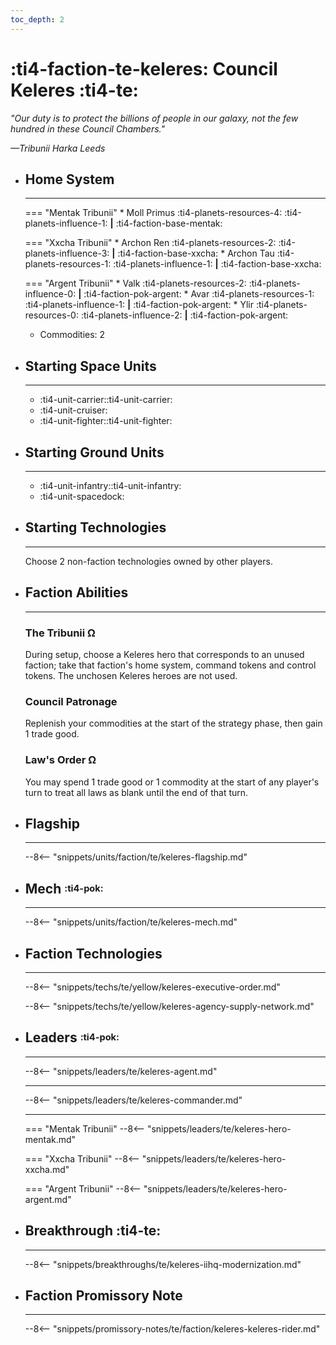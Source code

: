 ```yaml
---
toc_depth: 2
---
```


# :ti4-faction-te-keleres: Council Keleres :ti4-te:

_"Our duty is to protect the billions of people in our galaxy, not the few hundred in these Council Chambers."_

_—Tribunii Harka Leeds_

<div class="grid cards" markdown>

-   ## __Home System__

    ---

    === "Mentak Tribunii"
        * Moll Primus :ti4-planets-resources-4: :ti4-planets-influence-1: __|__ :ti4-faction-base-mentak:

    === "Xxcha Tribunii"
        * Archon Ren :ti4-planets-resources-2: :ti4-planets-influence-3: __|__ :ti4-faction-base-xxcha:
        * Archon Tau :ti4-planets-resources-1: :ti4-planets-influence-1: __|__ :ti4-faction-base-xxcha:

    === "Argent Tribunii"
        * Valk :ti4-planets-resources-2: :ti4-planets-influence-0: __|__ :ti4-faction-pok-argent:
        * Avar :ti4-planets-resources-1: :ti4-planets-influence-1: __|__ :ti4-faction-pok-argent:
        * Ylir :ti4-planets-resources-0: :ti4-planets-influence-2: __|__ :ti4-faction-pok-argent:
    * Commodities: 2

</div>

<div class="grid cards" markdown>

-   ## __Starting Space Units__

    ---

    * :ti4-unit-carrier::ti4-unit-carrier:
    * :ti4-unit-cruiser:
    * :ti4-unit-fighter::ti4-unit-fighter:

-   ## __Starting Ground Units__

    ---

    * :ti4-unit-infantry::ti4-unit-infantry:
    * :ti4-unit-spacedock:

-   ## __Starting Technologies__

    ---
    Choose 2 non-faction technologies owned by other players.

-   ## __Faction Abilities__

    ---
    ### **The Tribunii Ω**
    
    During setup, choose a Keleres hero that corresponds to an unused faction; take that faction's home system, command tokens and control tokens. 
    The unchosen Keleres heroes are not used.

    ### **Council Patronage**
    
    Replenish your commodities at the start of the strategy phase, then gain 1 trade good.

    ### **Law's Order Ω**

    You may spend 1 trade good or 1 commodity at the start of any player's turn to treat all laws as blank until the end of that turn.

-   ## __Flagship__

    ---
    --8<-- "snippets/units/faction/te/keleres-flagship.md"

-   ## __Mech__ <sup><sub>:ti4-pok:</sub></sup>

    ---
    --8<-- "snippets/units/faction/te/keleres-mech.md"

</div>

<div class="grid cards" markdown>

-   ## __Faction Technologies__

    ---
    --8<-- "snippets/techs/te/yellow/keleres-executive-order.md"

    --8<-- "snippets/techs/te/yellow/keleres-agency-supply-network.md"

-   ## __Leaders__ <sup><sub>:ti4-pok:</sub></sup>

    ---
    
    --8<-- "snippets/leaders/te/keleres-agent.md"

    ---

    --8<-- "snippets/leaders/te/keleres-commander.md"

    ---

    === "Mentak Tribunii"
        --8<-- "snippets/leaders/te/keleres-hero-mentak.md"

    === "Xxcha Tribunii"
        --8<-- "snippets/leaders/te/keleres-hero-xxcha.md"

    === "Argent Tribunii"
        --8<-- "snippets/leaders/te/keleres-hero-argent.md"

- ## __Breakthrough__ :ti4-te:

    ---
    --8<-- "snippets/breakthroughs/te/keleres-iihq-modernization.md"

-   ## __Faction Promissory Note__

    ---
    --8<-- "snippets/promissory-notes/te/faction/keleres-keleres-rider.md"

</div>
